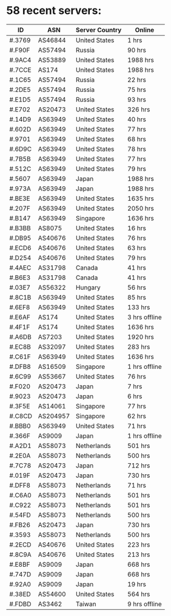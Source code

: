 # 58 recent servers:

| ID | ASN | Server Country | Online |
| ------ | ------ | ------ | ------ |
| #.3769 | AS46844 | United States | 1 hrs |
| #.F90F | AS57494 | Russia | 90 hrs |
| #.9AC4 | AS53889 | United States | 1988 hrs |
| #.7CCE | AS174 | United States | 1988 hrs |
| #.1C65 | AS57494 | Russia | 22 hrs |
| #.2DE5 | AS57494 | Russia | 75 hrs |
| #.E1D5 | AS57494 | Russia | 93 hrs |
| #.E702 | AS20473 | United States | 326 hrs |
| #.14D9 | AS63949 | United States | 40 hrs |
| #.602D | AS63949 | United States | 77 hrs |
| #.9701 | AS63949 | United States | 68 hrs |
| #.6D9C | AS63949 | United States | 78 hrs |
| #.7B5B | AS63949 | United States | 77 hrs |
| #.512C | AS63949 | United States | 79 hrs |
| #.5607 | AS63949 | Japan | 1988 hrs |
| #.973A | AS63949 | Japan | 1988 hrs |
| #.BE3E | AS63949 | United States | 1635 hrs |
| #.207F | AS63949 | United States | 2050 hrs |
| #.B147 | AS63949 | Singapore | 1636 hrs |
| #.B3BB | AS8075 | United States | 16 hrs |
| #.DB95 | AS40676 | United States | 76 hrs |
| #.ECD6 | AS40676 | United States | 63 hrs |
| #.D254 | AS40676 | United States | 79 hrs |
| #.4AEC | AS31798 | Canada | 41 hrs |
| #.B6E3 | AS31798 | Canada | 41 hrs |
| #.03E7 | AS56322 | Hungary | 56 hrs |
| #.8C1B | AS63949 | United States | 85 hrs |
| #.6EF8 | AS63949 | United States | 133 hrs |
| #.E6AF | AS174 | United States | 3 hrs offline |
| #.4F1F | AS174 | United States | 1636 hrs |
| #.A6DB | AS7203 | United States | 1920 hrs |
| #.EC8B | AS32097 | United States | 283 hrs |
| #.C61F | AS63949 | United States | 1636 hrs |
| #.DFB8 | AS16509 | Singapore | 1 hrs offline |
| #.6C99 | AS53667 | United States | 76 hrs |
| #.F020 | AS20473 | Japan | 7 hrs |
| #.9023 | AS20473 | Japan | 6 hrs |
| #.3F5E | AS14061 | Singapore | 77 hrs |
| #.C8CD | AS204957 | Singapore | 62 hrs |
| #.BBB0 | AS63949 | United States | 71 hrs |
| #.366F | AS9009 | Japan | 1 hrs offline |
| #.A2D1 | AS58073 | Netherlands | 501 hrs |
| #.2E0A | AS58073 | Netherlands | 500 hrs |
| #.7C78 | AS20473 | Japan | 712 hrs |
| #.019F | AS20473 | Japan | 730 hrs |
| #.DFF8 | AS58073 | Netherlands | 71 hrs |
| #.C6A0 | AS58073 | Netherlands | 501 hrs |
| #.C922 | AS58073 | Netherlands | 501 hrs |
| #.54FD | AS58073 | Netherlands | 500 hrs |
| #.FB26 | AS20473 | Japan | 730 hrs |
| #.3593 | AS58073 | Netherlands | 500 hrs |
| #.2ECD | AS40676 | United States | 223 hrs |
| #.8C9A | AS40676 | United States | 213 hrs |
| #.E8BF | AS9009 | Japan | 668 hrs |
| #.747D | AS9009 | Japan | 668 hrs |
| #.92A0 | AS9009 | Japan | 19 hrs |
| #.38ED | AS54600 | United States | 564 hrs |
| #.FDBD | AS3462 | Taiwan | 9 hrs offline |


